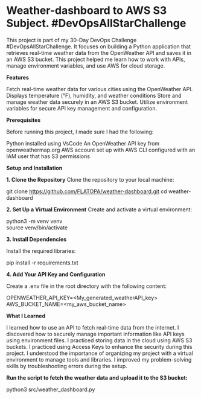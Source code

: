 # Weather-dashboard to AWS S3 Subject.   #DevOpsAllStarChallenge

This project is part of my 30-Day DevOps Challenge #DevOpsAllStarChallenge. It focuses on building a Python application that retrieves real-time weather data from the OpenWeather API and saves it in an AWS S3 bucket. This project helped me learn how to work with APIs, manage environment variables, and use AWS for cloud storage.

**Features**

Fetch real-time weather data for various cities using the OpenWeather API.
Displays temperature (°F), humidity, and weather conditions
Store and manage weather data securely in an AWS S3 bucket.
Utilize environment variables for secure API key management and configuration.

**Prerequisites**

Before running this project, I made sure I had the following:

Python installed using VsCode
An OpenWeather API key from openweathermap.org
AWS account set up with AWS CLI configured with an IAM user that has S3 permissions

**Setup and Installation**

**1. Clone the Repository**
Clone the repository to your local machine:

git clone https://github.com/FLATOPA/weather-dashboard.git
cd weather-dashboard

**2. Set Up a Virtual Environment**
Create and activate a virtual environment:

python3 -m venv venv  
source venv/bin/activate

**3. Install Dependencies**

Install the required libraries:

pip install -r requirements.txt

**4. Add Your API Key and Configuration**

Create a .env file in the root directory with the following content:

OPENWEATHER_API_KEY=<My_generated_weatherAPI_key>
AWS_BUCKET_NAME=<my_aws_bucket_name>


**What I Learned**

I learned how to use an API to fetch real-time data from the internet.
I discovered how to securely manage important information like API keys using environment files.
I practiced storing data in the cloud using AWS S3 buckets.
I practiced using Access Keys to enhance the security during this project.
I understood the importance of organizing my project with a virtual environment to manage tools and libraries.
I improved my problem-solving skills by troubleshooting errors during the setup.

**Run the script to fetch the weather data and upload it to the S3 bucket:**

python3 src/weather_dashboard.py
